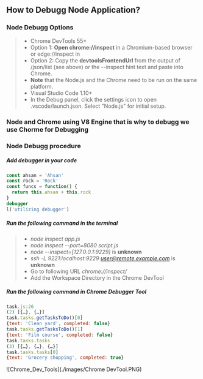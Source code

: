 ## How to Debugg Node Application?
### Node Debugg Options
> * Chrome DevTools 55+
> * Option 1: **Open chrome://inspect** in a Chromium-based browser or edge://inspect in 
> * Option 2: Copy the **devtoolsFrontendUrl** from the output of /json/list (see above) or the --inspect hint text and paste into Chrome.
> * **Note** that the Node.js and the Chrome need to be run on the same platform.
> * Visual Studio Code 1.10+
> * In the Debug panel, click the settings icon to open .vscode/launch.json. Select "Node.js" for initial setup.
### Node and Chrome using V8 Engine that is why to debugg we use Chorme for Debugging
### Node Debugg procedure
##### Add debugger in your code 
```javascript
const ahsan = 'Ahsan'
const rock = 'Rock'
const funcs = function() {
  return this.ahsan + this.rock
}
debugger
l('utilizing debugger')
```
##### Run the following command in the terminal
> * *node inspect app.js*
> * *node inspect --port=8080 script.js*
> * *node --inspect=[127.0.0.1:9229]* is **unknown**
> * *ssh -L 9221:localhost:9229 user@remote.example.com* is **unknown**
> * Go to following URL *chrome://inspect/*
> * Add the Workspace Directory in the Chrome DevTool
##### Run the following command in Chrome Debugger Tool
```javascript
task.js:26 
(2) [{…}, {…}]
task.tasks.getTasksToDo()[0]
{text: 'Clean yard', completed: false}
task.tasks.getTasksToDo()[1]
{text: 'Film course', completed: false}
task.tasks.tasks
(3) [{…}, {…}, {…}]
task.tasks.tasks[0]
{text: 'Grocery shopping', completed: true}
```
![Chrome_Dev_Tools](./images/Chrome DevTool.PNG)
